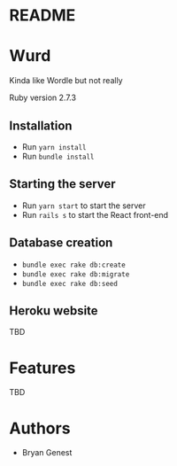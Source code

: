 # README

# Wurd 

Kinda like Wordle but not really

Ruby version 2.7.3

## Installation
* Run ```yarn install```
* Run ```bundle install```

## Starting the server
* Run ```yarn start``` to start the server
* Run ```rails s``` to start the React front-end

## Database creation
* ```bundle exec rake db:create```
* ```bundle exec rake db:migrate```
* ```bundle exec rake db:seed```

## Heroku website
TBD

# Features
TBD

# Authors
* Bryan Genest
